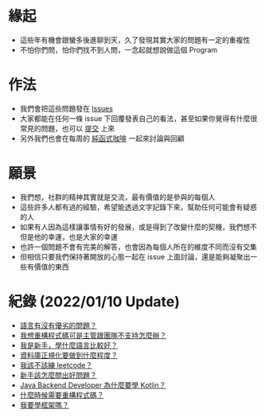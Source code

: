 # 緣起
* 這些年有機會跟蠻多後進聊到天，久了發現其實大家的問題有一定的重複性
* 不怕你們問，怕你們找不到人問，一念起就想說做這個 Program

# 作法
* 我們會把這些問題發在 [Issues](https://github.com/PureFuncInc/developer-career-faqs/issues)
* 大家都能在任何一條 issue 下回覆發表自己的看法，甚至如果你覺得有什麼很常見的問題，也可以 [提交](https://github.com/PureFuncInc/developer-career-faqs/issues/new/choose) 上來
* 另外我們也會在每周的 [純函式咖啡](https://purefunc.net/projects/pure-func-cafe) 一起來討論與回顧

# 願景
* 我們想，社群的精神其實就是交流，最有價值的是參與的每個人
* 這些許多人都有過的經驗，希望能透過文字記錄下來，幫助任何可能會有疑惑的人
* 如果有人因為這樣讓事情有好的發展，或是得到了改變什麼的契機，我們想不但是他的幸運，也是大家的幸運
* 也許一個問題不會有完美的解答，也會因為每個人所在的維度不同而沒有交集
* 但相信只要我們保持著開放的心態一起在 issue 上面討論，還是能夠凝聚出一些有價值的東西

# 紀錄 (2022/01/10 Update)
* [語言有沒有優劣的問題？](/../../issues/1)
* [我想重構程式碼可是主管跟團隊不支持怎麼辦？](/../../issues/2)
* [我是新手，學什麼語言比較好？](/../../issues/3)
* [資料庫正規化要做到什麼程度？](/../../issues/4)
* [我該不該練 leetcode？](/../../issues/5)
* [新手該怎麼問出好問題？](/../../issues/6)
* [Java Backend Developer 為什麼要學 Kotlin？](/../../issues/7)
* [什麼時候需要重構程式碼？](/../../issues/8)
* [我要學框架嗎？](/../../issues/)
